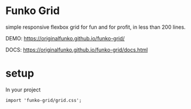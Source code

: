 # Funko Grid

simple responsive flexbox grid for fun and for profit, in less than 200 lines.

DEMO: https://originalfunko.github.io/funko-grid/

DOCS: https://originalfunko.github.io/funko-grid/docs.html

# setup


In your project

``import 'funko-grid/grid.css';``
